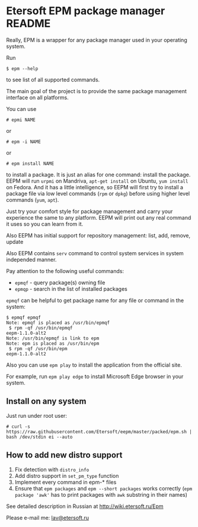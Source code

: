 # Etersoft EPM package manager README

Really, EPM is a wrapper for any package manager used in your operating system.

Run
```
$ epm --help
```
to see list of all supported commands.

The main goal of the project is to provide the same package management interface
on all platforms.

You can use
```
# epmi NAME
```
or
```
# epm -i NAME
```
or
```
# epm install NAME
```
to install a package. It is just an alias for one command: install the package.
EEPM will run `urpmi` on Mandriva, `apt-get install` on Ubuntu, `yum install` on Fedora.
And it has a little intelligence, so EEPM will first try to install a package file via
low level commands (`rpm` or `dpkg`) before using higher level commands (`yum`, `apt`).

Just try your comfort style for package management and carry your experience the same
to any platform. EEPM will print out any real command it uses so you can learn from it.

Also EEPM has initial support for repository management: list, add, remove, update

Also EEPM contains `serv` command to control system services in system independed manner.

Pay attention to the following useful commands:
* `epmqf` - query package(s) owning file
* `epmqp` - search in the list of installed packages

`epmqf` can be helpful to get package name for any file or command in the system:
```
$ epmqf epmqf
Note: epmqf is placed as /usr/bin/epmqf
 $ rpm -qf /usr/bin/epmqf
eepm-1.1.0-alt2
Note: /usr/bin/epmqf is link to epm
Note: epm is placed as /usr/bin/epm
 $ rpm -qf /usr/bin/epm
eepm-1.1.0-alt2
```

Also you can use
`epm play` to install the application from the official site.

For example, run `epm play edge` to install Microsoft Edge browser in your system.

## Install on any system

Just run under root user:
```
# curl -s https://raw.githubusercontent.com/Etersoft/eepm/master/packed/epm.sh | bash /dev/stdin ei --auto
```

## How to add new distro support
1. Fix detection with `distro_info`
2. Add distro support in `set_pm_type` function
3. Implement every command in epm-* files
4. Ensure that `epm packages` and `epm --short packages` works correctly
(`epm package 'awk'` has to print packages with `awk` substring in their names)

See detailed description in Russian at
http://wiki.etersoft.ru/Epm

Please e-mail me:
lav@etersoft.ru
